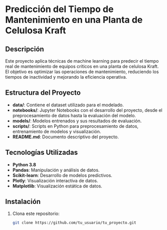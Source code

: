 # Predicción del Tiempo de Mantenimiento en una Planta de Celulosa Kraft

## Descripción
Este proyecto aplica técnicas de machine learning para predecir el tiempo real de mantenimiento de equipos críticos en una planta de celulosa Kraft. El objetivo es optimizar las operaciones de mantenimiento, reduciendo los tiempos de inactividad y mejorando la eficiencia operativa.

## Estructura del Proyecto
- **data/**: Contiene el dataset utilizado para el modelado.
- **notebooks/**: Jupyter Notebooks con el desarrollo del proyecto, desde el preprocesamiento de datos hasta la evaluación del modelo.
- **models/**: Modelos entrenados y sus resultados de evaluación.
- **scripts/**: Scripts en Python para preprocesamiento de datos, entrenamiento de modelos y visualización.
- **README.md**: Documento descriptivo del proyecto.

## Tecnologías Utilizadas
- **Python 3.8**
- **Pandas**: Manipulación y análisis de datos.
- **Scikit-learn**: Desarrollo de modelos predictivos.
- **Plotly**: Visualización interactiva de datos.
- **Matplotlib**: Visualización estática de datos.

## Instalación
1. Clona este repositorio:
   ```bash
   git clone https://github.com/tu_usuario/tu_proyecto.git

